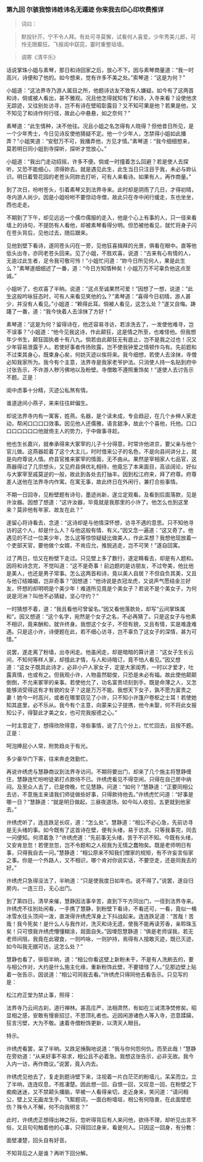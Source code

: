 <script type="text/javascript">
    var head = document.getElementsByTagName('head')[0];
    cssURL = '/public/article_1.css';
    linkTag = document.createElement('link');
    linkTag.href = cssURL;
    linkTag.setAttribute('type','text/css');
    linkTag.setAttribute('rel','stylesheet');
    head.appendChild(linkTag);
</script>
### 第九回   尔骇我惊讳姓讳名无遁迹    你来我去印心印坎费推详  

> 词曰：

> 默投针芥，宁不令人拜。有处可寻莫懈，试看何人喜爱。少年秀美儿郎，可怜无限癫狂。飞报闺中窈窕，霎时重整垣墙。

> 调寄《清平乐》

话说掌珠小姐与素琴，那日和诗回家之后，放心不下。因与素琴商量道：“我一时高兴，诗便和了他的。如今想来，觉有许多不美之处。”索琴道：“这是为何？”

小姐道：“这法界寺乃游人属目之所，他题诗访友不致有人嫌疑。如今有了这两首和诗，倘或被人看出，甚不雅观。况且他怎得就知有了和诗，入寺来看？设使他求无踪迹，又往别处访寻，岂不有诗在壁昭彰露目？又不知可果是他？若果是他，又不知见了和诗作何行径，故此心中悬悬，如之奈何？”

素琴道：“此生情种，决不他往。况且小姐之名怎得有人晓得？但他昔日所见，是一个少年秀士，今日见诗反使他猜疑不定。他一个少年人，怎禁得小姐如此播弄？”小姐笑道：“安慰万不可，我播弄他，方见才情。”素琴道：“我今细细想来，莫若明日同小姐到寺探听，探听才觉放心。”

小姐道：“我出门走动招摇，许多不便。倘或一时撞着怎么回避？若是使人去探听，又恐不能细心，须得妳去。就是遇见此生，此生当日只注目于我，未必与妳认识。明日着管花园的老苍头同妳去打听，可有人来看诗。如果有人，再作商量。”

到了次日，吩咐苍头，引着素琴又到法界寺来。此时却是阴雨了几日，才得初晴，寺内游人尚少。因是小姐吩咐不要惊动寺僧，故此只在寺中闲行缓走，东也坐坐，西也走走。

不期到了下午，却见远远一个儒巾儒服的走入，他是个心上有事的人，只一径来看墙上的诗句，不提防有人看他，却被素琴看得分明。但恐被他看见，就忙将身子闪在苍头背后，见他过去，随后跟来。

见他到壁下看诗，遂同苍头闪在一旁，见他狂喜揖拜的光景，俱看在眼中。直等他低头出寺，亦同老苍头回来。见了小姐，不胜欢喜，说道：“古来有心有情的人，无逾过此生者，足令我可敬可怜！”小姐忙问道：“妳今日所见何人，果是此生么？”素琴遂细细述了一番，道：“今日方知情种矣！小姐万万不可辜负他这点至诚。”

小姐听了，也欢喜了半晌。说道：“这点至诚果然可爱！”因想了一想，说道：“此生这般吟咏狂态时，可有人来看见笑他的么？”素琴道：“喜得今日初晴，游人甚少，并没有人看见。”小姐道：“赖得此耳。倘被人看见，这怎么处？”遂又自悔。踌躇了一番，道：“我今快着人去涂抹了方好！”

素琴道：“这是为何？留得诗在，他还容易寻访，若涂洗去了，一发使他难寻，岂不误事？”小姐道：“他今见我这诗，作此颠狂，这是情之所至，也难怪他。但我想年少书生，颠狂固执者十有八九。倘若由此颠狂无有底止，岂不是我之过也！况又少年容易泄露于人。若使好事者传扬败露，岂不使我钟爱之情顿作乌有。先前题和不过束其身心，既束身心矣，何妨灭迹以俟将来。我今细想，若使人去涂抹，寺僧必知我家所为。我今有个主意，法界寺是我家老爷护法。只消使人持一名贴到府中讨张告示，不许游人秽污佛地以及粉壁。寺僧敢不遵照重饰矣！”遂使人去讨告示不题。正是：

闺中虑事十分精，灭迹公私煞有情。

谁道途间小燕子，来来往往衅偏生。

却说法界寺内有一寓客，姓燕。名器，是个读未成，专会趋迎，在几个乡绅人家走动，帮闲口口口口效事。因见他人还儒雅，语言甜净，故此个个喜他，托他。口口口口口口口口他就倚主人的势力，于中做事寻趁。

他也生长嘉兴，就奉承得来大冢宰的儿子十分得意，时常许他进京，要父亲与他个官儿做。这燕器趁着了这个大主儿，时时借来公子的名色，不是向县间讲分上，就是向府尊说人情。府县官推来冢宰的情面，无不曲从。果然是宰相家人七品官，这燕器得过了几宗想头，又见府县俱优礼相待，他竟忘了本来面目，高谈阔论，好似与大冢宰至戚莫逆的一般，故此到各处去打抽丰。因到松江府来，拜了府尊。府尊差人送他在法界寺内作寓。在寓无事，故此终日在外闲行，兼打合些事情。

不期一日回寺，见粉壁题有诗句，墨迹尚新，遂立定观看。及看到后面落款，见是许汝器。因想了想道：“这许汝器，毕竟就是我那里的小许了。他怎么也到这里来？莫非他有年家、故友在此？”

遂留心将诗看去，念道：“这诗却是与他情深怀想，访寻不遇的意思。只不知他寻访的这个人，却是什么人？与他这般有情、有义。”因又念一遍道：“这又奇了。他遇见的不过一位美少年，怎么这等惊惊疑疑比做美人，作此呆想？我想他现放着一个吏部天官，要他做个女婿，不肯应允，推脱逃走，岂不可笑！”遂自回寓。

过了两日，恰又在粉壁下走过。只见壁上多了数行，遂定睛看去，却是有人题和。因将和诗念完，不觉叫道：“这不是奇事！前边题的是访朋友，不过夸美，他比他是美人，也还是男子常事。怎么这两首和诗，竟以美人自居？不但自负其美，又且与他订结婚姻，岂非奇事？”因想道：“他诗说是衣冠龙虎，又说声气愿结金兰好友，怀想的却明明是个美少年！难道所见竟是个美女子？若说不是个美女子，为何说是河洲？叫他不必猜疑，坚心守约？”

一时猜想不着，道：“我且看他可曾留名。”因又看他落款处，却写“云间掌珠属和”。因又想道：“这个名字，宛然是个女子之名，不必再猜了。只是这女子与他素不相识，竟来酬和，就许终身。我想这个女子，不但有貌，又且有情，实是难逢难遇。只是这小许，诗便题在此，若不细心访寻，岂不辜负了这女子的深情，甚为可惜。”

说罢，遂走离了粉墙，出寺闲走。他虽闲走，却是暗暗的算计道：“这女子生长云间，不知何等样人家，却擅此才情，与人和诗暗订，竟不怕人看见。”因又想道：“这女子既具此诗才，必非小户人家女子，定是大家闺秀，一时以才爱才，吐露真情，也或有之。但我观小许，人物虽然聪俊，只恐是未必有福。故此使他颠颠倒倒，不允来冢宰的亲事。若使他允了，功名富贵顷刻到手。既是命薄之人，又怎能够消受得这有才有貌的女子？这是万万不能。我想天下女子，孰不愿为富贵之妻！她今一时高兴，或者在哪里窃见了小许，只不知小许篷户卷枢之士耳！若使她知其底里，必不乐从。我今有个主意，向蒙来公子提携，他今未娶，何不将此女报知公子，得娶此才美之女，也可完我报德之心。”

一时主意定了，想得欣欣得意，寻些事情，说了几个分上，忙忙回去，且按不题。正是：

呵泡捧屁小人常，附势趋炎于有光。

多少豪华门下客，往来奔走效勤忙。

再说许绣虎与慧静商议到法界寺访问。不期将要出门，却来了几个施主将慧静缠住，慧静连忙吩咐徒弟打点款待不已。许绣虎看见不得空闲，只得在自己房中纳闷。及至众人去了，已是傍晚，忙见慧静。问道：“如何？”慧静道：“正要同相公去访，不意施主来请我们师徒做些好事，只得款待他去。”许绣虎忙问道：“好事是哪一日？”慧静道：“就是明日做起，三昼夜道场，如今叫人收拾，五更就到他家去。”

许绣虎听了，连连跌足长叹，道：“怎么处”。慧静道：“相公不必心急，先前访寻是无头绪的事。如今既有了这首诗在壁，便有头绪，易于访求。只等我事完，同去一问便知。何须着急？”许绣虎道：“先前事无头绪，苦于不识不知。今既有头绪，又安肯怠忽！若使怠忽，岂不令题和之人视我为无情之蠢物矣。既是老师明日有事，只得我自去一问。”慧静道：“相公原来不知我们僧家的规矩，有不许妄言俗家之事。你是一个外路人，又不相识，哪个肯对你说实话，不要空走，还是同我去的好。”

许绣虎只急得没法了，半晌道：“只是使我度日如年也。说不得了。”说罢，遂自归房内，一连三日，无心出门。

到了第四日。清早来催，慧静因法事辛苦，直到下午方同出门，一径到法界寺来。许绣虎不往别处闲看，一手携了慧静，到粉壁下看诗，不看还可，一看，竟似一桶冰雪水往头顶间一泼，直泼得许绣虎浑身上下抖战起来。连连跌足道：“苦哉！苦哉！我今死矣！是什么人与我作对，洗灭和诗无遗，使我不能再读芳香，亲聆珠玉矣！只可恨我许绣虎懵懂糊涂，觌面自失。”因埋怨慧静道：“俱是老师误我，若无老师间阻，我竟在此寝食，一则吟咏，一则护持，焉得有人擅敢灭迹，既已灭迹，如今叫我无据可访，这怎么处？”

慧静也看了，徘徊半晌，道：“相公你看这壁上新粉未干，不是有人洗刷去的，要与相公作对，大约是什么施主化缘，重新粉饰此壁，不要错怪了人。”见那边壁上贴着一张告示，因说道：“相公可同我去看。”许绣虎只得同他去看告示。只见写的是：

松江府正堂为禁止事，照得：

法界寺乃云间古刹，道行禅林。甚高庄严，法相肃然，有如在三诫清净焚修矣。昭显相之感，安敢有慢亵招愆，不思顶礼者也。近因闲游诸色人等入寺，恣意蹂躏，狂言污壁，大为不敬。速着寺僧粉饰更新，以清天人眼目。

特示。

许绣虎看罢，呆了半晌。又跌足捶胸地说道：“我与你何怨何仇，而至此哉！”慧静在旁劝道：“从来好事不易求，相公且不必着急。我想这张告示，必非无故。我今入内一访，再作商议。”说罢，竟入内去。

许绣虎见他去了，复走到题诗壁下来，注视着一片白茫茫的粉墙儿，呆呆而立。立了半响，连连叹息，不胜凄楚。因此想一回，自恨一回，又叹息一回，在粉壁之下痴痴迷迷，又不禁颠头播脑，早被一人看得亲切，走近身来，笑问道：“请问相公，壁上又无画龙生手，飞絮题词，一面白粉墙垣，相公有何隐衷，在此面壁悲伤？殊令人不解，何不向我明言？”

此时，许绣虎正想得出神之际，忽听得背后有人来问他，欲待不理，却听见出言不俗，又且句句触着他的心事，只得回过身来，看是何人。只因这一回身，有分教：

面壁凄楚，回头自有好音。

不知背后之人是谁？再听下回分解。